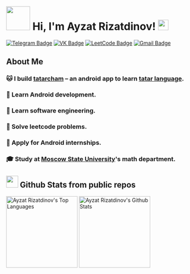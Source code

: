 # <img src="https://media1.giphy.com/media/v1.Y2lkPTc5MGI3NjExMHh0NzJwdnMyeml5YWdvNmxrYjQ0cnJ5ZjZ2OXVrbWdodzdpemlraSZlcD12MV9pbnRlcm5hbF9naWZfYnlfaWQmY3Q9Zw/xXHSEiyZcYyrK/giphy.gif" width="64"> Hi, I'm Ayzat Rizatdinov! <img src="https://media.giphy.com/media/hvRJCLFzcasrR4ia7z/giphy.gif" width="28"/>

[![Telegram Badge](https://img.shields.io/badge/Telegram-12100E?style=flat-square&logo=Telegram)](https://t.me/dov4k1n)
[![VK Badge](https://img.shields.io/badge/-VK-12100E?style=flat-square&logo=VK&logoColor=4B76A4)](https://vk.com/dov4k1n)
[![LeetCode Badge](https://img.shields.io/badge/-LeetCode-282828?style=flat-square&logo=Leetcode)](https://leetcode.com/u/dov4k1n/)
[![Gmail Badge](https://img.shields.io/badge/-ddov4k1n@gmail.com-282828?style=flat-square&logo=Gmail&logoColor=white)]()

## About Me

### 🐱 I build <a href="https://dov4k1n.github.io">tatarcham</a> – an android app to learn [tatar language](https://en.wikipedia.org/wiki/Tatar_language).
### 📱 Learn Android development.
### 📓 Learn software engineering.
### 👻 Solve leetcode problems.
### 💼 Apply for Android internships.
### 🎓 Study at <a href="https://math.msu.ru">Moscow State University</a>'s math department.

## <img src="https://media4.giphy.com/media/v1.Y2lkPTc5MGI3NjExZHRmZWQ3MGd3enM0YXRmdmhvcms2bGRqcm9ucHFkbWloMnBtb2s3NyZlcD12MV9pbnRlcm5hbF9naWZfYnlfaWQmY3Q9Zw/Lnv2VohQZinYs/giphy.gif" width="32"/> Github Stats from public repos

<img alt="Ayzat Rizatdinov's Top Languages" src="https://github-readme-stats.vercel.app/api/top-langs/?username=dov4k1n&custom_title=languages&langs_count=8&layout=compact&theme=tokyonight&hide_border=true" height="192px"/>
<img alt="Ayzat Rizatdinov's Github Stats" src="https://denvercoder1-github-readme-stats.vercel.app/api/?username=dov4k1n&custom_title=activity&show_icons=true&count_private=true&theme=tokyonight&hide_border=true&rank_icon=github" height="192px"/>
